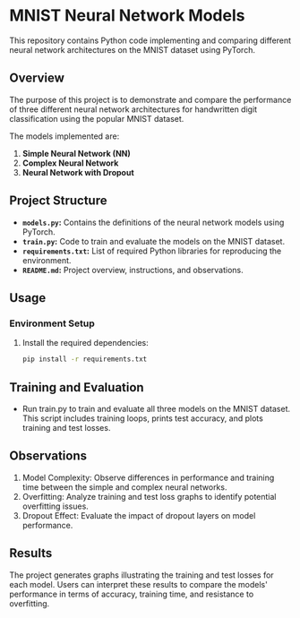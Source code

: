 # MNIST Neural Network Models

This repository contains Python code implementing and comparing different neural network architectures on the MNIST dataset using PyTorch.

## Overview

The purpose of this project is to demonstrate and compare the performance of three different neural network architectures for handwritten digit classification using the popular MNIST dataset.

The models implemented are:
1. **Simple Neural Network (NN)**
2. **Complex Neural Network**
3. **Neural Network with Dropout**

## Project Structure

- **`models.py`:** Contains the definitions of the neural network models using PyTorch.
- **`train.py`:** Code to train and evaluate the models on the MNIST dataset.
- **`requirements.txt`:** List of required Python libraries for reproducing the environment.
- **`README.md`:** Project overview, instructions, and observations.

## Usage

### Environment Setup
1. Install the required dependencies:
   ```bash
   pip install -r requirements.txt
   
## Training and Evaluation
- Run train.py to train and evaluate all three models on the MNIST dataset. This script includes training loops, prints test accuracy, and plots training and test losses.

## Observations
1. Model Complexity: Observe differences in performance and training time between the simple and complex neural networks.
2. Overfitting: Analyze training and test loss graphs to identify potential overfitting issues.
3. Dropout Effect: Evaluate the impact of dropout layers on model performance.

## Results
The project generates graphs illustrating the training and test losses for each model. Users can interpret these results to compare the models' performance in terms of accuracy, training time, and resistance to overfitting.
